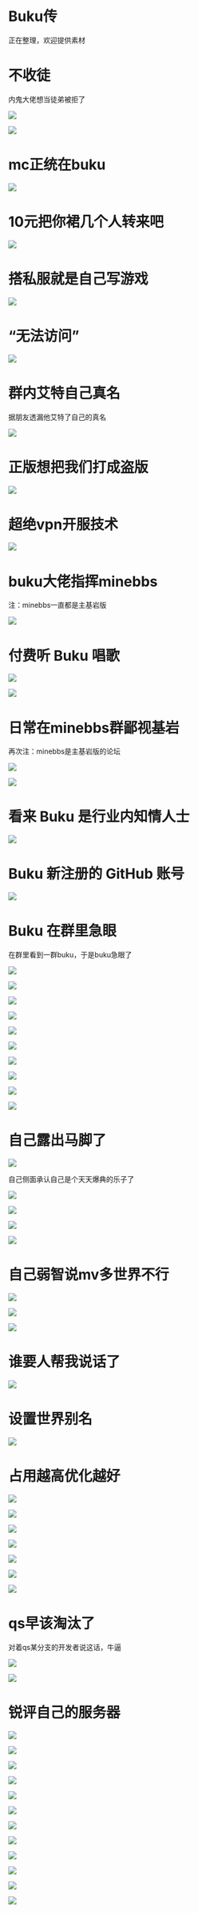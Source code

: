 # Buku传

正在整理，欢迎提供素材

# 不收徒

内鬼大佬想当徒弟被拒了

![](/others/Buku传/1.png)

![](/others/Buku传/2.png)

# mc正统在buku

![](/others/Buku传/3.png)

# 10元把你裙几个人转来吧

![](/others/Buku传/4.jpg)

# 搭私服就是自己写游戏

![](/others/Buku传/5.png)

# “无法访问”

![](/others/Buku传/6.png)

# 群内艾特自己真名

据朋友透漏他艾特了自己的真名

![](/others/Buku传/7.png)

# 正版想把我们打成盗版

![](/others/Buku传/8.png)

# 超绝vpn开服技术

![](/others/Buku传/9.png)

# buku大佬指挥minebbs

注：minebbs一直都是主基岩版

![](/others/Buku传/10.png)

# 付费听 Buku 唱歌

![](/others/Buku传/11.png)

![](/others/Buku传/12.png)

# 日常在minebbs群鄙视基岩

再次注：minebbs是主基岩版的论坛

![](/others/Buku传/13.png)

![](/others/Buku传/14.png)

# 看来 Buku 是行业内知情人士

![](/others/Buku传/15.png)

# Buku 新注册的 GitHub 账号

![](/others/Buku传/16.png)

# Buku 在群里急眼

在群里看到一群buku，于是buku急眼了

![](/others/Buku传/17.png)

![](/others/Buku传/18.png)

![](/others/Buku传/19.png)

![](/others/Buku传/20.png)

![](/others/Buku传/21.png)

![](/others/Buku传/22.png)

![](/others/Buku传/23.png)

![](/others/Buku传/24.png)

![](/others/Buku传/25.png)

![](/others/Buku传/26.png)

# 自己露出马脚了

![](/others/Buku传/27.png)

自己侧面承认自己是个天天爆典的乐子了

![](/others/Buku传/28.png)

![](/others/Buku传/29.png)

![](/others/Buku传/30.png)

![](/others/Buku传/31.png)

# 自己弱智说mv多世界不行

![](/others/Buku传/32.png)

![](/others/Buku传/33.png)

![](/others/Buku传/34.png)

# 谁要人帮我说话了

![](/others/Buku传/35.png)

# 设置世界别名

![](/others/Buku传/36.png)

# 占用越高优化越好

![](/others/Buku传/37.png)

![](/others/Buku传/38.png)

![](/others/Buku传/39.png)

![](/others/Buku传/40.png)

![](/others/Buku传/41.png)

![](/others/Buku传/42.png)

![](/others/Buku传/43.png)

# qs早该淘汰了

对着qs某分支的开发者说这话，牛逼

![](/others/Buku传/44.png)

![](/others/Buku传/45.png)

# 锐评自己的服务器

![](/others/Buku传/45.png)

![](/others/Buku传/46.png)

![](/others/Buku传/47.png)

![](/others/Buku传/48.png)

![](/others/Buku传/49.png)

![](/others/Buku传/50.png)

![](/others/Buku传/51.png)

![](/others/Buku传/52.png)

![](/others/Buku传/53.png)

![](/others/Buku传/54.png)

![](/others/Buku传/55.png)

![](/others/Buku传/56.png)
